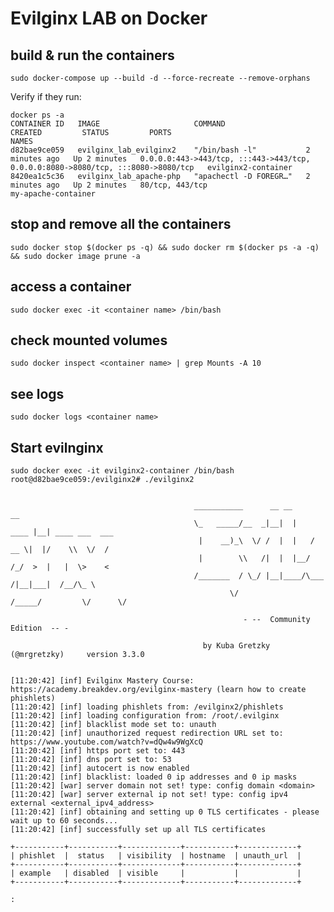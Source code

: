 # Evilginx LAB on Docker
## build & run the containers
	
	sudo docker-compose up --build -d --force-recreate --remove-orphans
	
Verify if they run:

	docker ps -a
	CONTAINER ID   IMAGE                     COMMAND                  CREATED         STATUS         PORTS                                                                              NAMES
	d82bae9ce059   evilginx_lab_evilginx2    "/bin/bash -l"           2 minutes ago   Up 2 minutes   0.0.0.0:443->443/tcp, :::443->443/tcp, 0.0.0.0:8080->8080/tcp, :::8080->8080/tcp   evilginx2-container
	8420ea1c5c36   evilginx_lab_apache-php   "apachectl -D FOREGR…"   2 minutes ago   Up 2 minutes   80/tcp, 443/tcp                                                                    my-apache-container


## stop and remove all the containers

	sudo docker stop $(docker ps -q) && sudo docker rm $(docker ps -a -q) && sudo docker image prune -a
	
## access a container

	sudo docker exec -it <container name> /bin/bash

## check mounted volumes

	sudo docker inspect <container name> | grep Mounts -A 10
	

## see logs

	sudo docker logs <container name>


## Start evilnginx
	
	sudo docker exec -it evilginx2-container /bin/bash 
	root@d82bae9ce059:/evilginx2# ./evilginx2 

                                         
                                             ___________      __ __           __               
                                             \_   _____/__  _|__|  |    ____ |__| ____ ___  ___
                                              |    __)_\  \/ /  |  |   / __ \|  |/    \\  \/  /
                                              |        \\   /|  |  |__/ /_/  >  |   |  \>    < 
                                             /_______  / \_/ |__|____/\___  /|__|___|  /__/\_ \
                                                     \/              /_____/         \/      \/
                                         
                                                        - --  Community Edition  -- -
                                         
                                               by Kuba Gretzky (@mrgretzky)     version 3.3.0
                                         

	[11:20:42] [inf] Evilginx Mastery Course: https://academy.breakdev.org/evilginx-mastery (learn how to create phishlets)
	[11:20:42] [inf] loading phishlets from: /evilginx2/phishlets
	[11:20:42] [inf] loading configuration from: /root/.evilginx
	[11:20:42] [inf] blacklist mode set to: unauth
	[11:20:42] [inf] unauthorized request redirection URL set to: https://www.youtube.com/watch?v=dQw4w9WgXcQ
	[11:20:42] [inf] https port set to: 443
	[11:20:42] [inf] dns port set to: 53
	[11:20:42] [inf] autocert is now enabled
	[11:20:42] [inf] blacklist: loaded 0 ip addresses and 0 ip masks
	[11:20:42] [war] server domain not set! type: config domain <domain>
	[11:20:42] [war] server external ip not set! type: config ipv4 external <external_ipv4_address>
	[11:20:42] [inf] obtaining and setting up 0 TLS certificates - please wait up to 60 seconds...
	[11:20:42] [inf] successfully set up all TLS certificates

	+-----------+-----------+-------------+-----------+-------------+
	| phishlet  |  status   | visibility  | hostname  | unauth_url  |
	+-----------+-----------+-------------+-----------+-------------+
	| example   | disabled  | visible     |           |             |
	+-----------+-----------+-------------+-----------+-------------+

	:  

	
